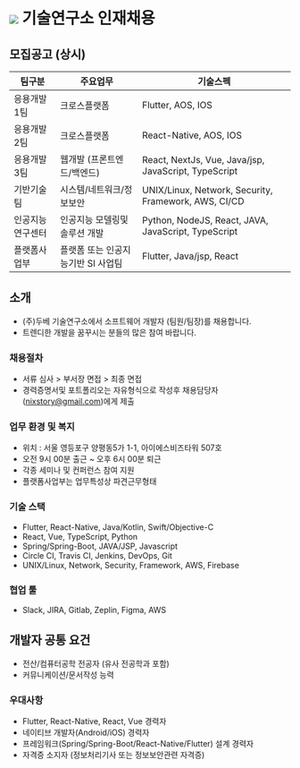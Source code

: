 # <img src="https://user-images.githubusercontent.com/38146144/74117217-49c86b00-4bfa-11ea-8989-d4bfc7d00215.png"></img> 기술연구소 인재채용

## 모집공고 (상시)
<p>

| 팀구분       | 주요업무                                  | 기술스펙                                               |
| ----------- | --------------------------------------- | ----------------------------------------------------- |
| 응용개발 1팀   | 크로스플랫폼                            | Flutter, AOS, IOS     |
| 응용개발 2팀   | 크로스플랫폼                            | React-Native, AOS, IOS     |
| 응용개발 3팀   | 웹개발 (프론트엔드/백엔드)                 | React, NextJs, Vue, Java/jsp, JavaScript, TypeScript |
| 기반기술팀     | 시스템/네트워크/정보보안                   | UNIX/Linux, Network, Security, Framework, AWS, CI/CD |
| 인공지능연구센터 | 인공지능 모델링및 솔루션 개발               | Python, NodeJS, React, JAVA, JavaScript, TypeScript |
| 플랫폼사업부 | 플랫폼 또는 인공지능기반 SI 사업팀              | Flutter, Java/jsp, React  |
</p> 

## 소개
* (주)두베 기술연구소에서 소프트웨어 개발자 (팀원/팀장)를 채용합니다. 
* 트렌디한 개발을 꿈꾸시는 분들의 많은 참여 바랍니다.

### 채용절차
* 서류 심사 > 부서장 면접 > 최종 면접
* 경력증명서및 포트폴리오는 자유형식으로 작성후 채용담당자(nixstory@gmail.com)에게 제출

### 업무 환경 및 복지
* 위치 : 서울 영등포구 양평동5가 1-1, 아이에스비즈타워 507호
* 오전 9시 00분 출근 ~ 오후 6시 00분 퇴근
* 각종 세미나 및 컨퍼런스 참여 지원
* 플랫폼사업부는 업무특성상 파견근무형태

### 기술 스택
* Flutter, React-Native, Java/Kotlin, Swift/Objective-C
* React, Vue, TypeScript, Python
* Spring/Spring-Boot, JAVA/JSP, Javascript
* Circle CI, Travis CI, Jenkins, DevOps, Git
* UNIX/Linux, Network, Security, Framework, AWS, Firebase

### 협업 툴
* Slack, JIRA, Gitlab, Zeplin, Figma, AWS

## 개발자 공통 요건
* 전산/컴퓨터공학 전공자 (유사 전공학과 포함)
* 커뮤니케이션/문서작성 능력

### 우대사항
* Flutter, React-Native, React, Vue 경력자 
* 네이티브 개발자(Android/iOS) 경력자
* 프레임워크(Spring/Spring-Boot/React-Native/Flutter) 설계 경력자
* 자격증 소지자 (정보처리기사 또는 정보보안관련 자격증)
